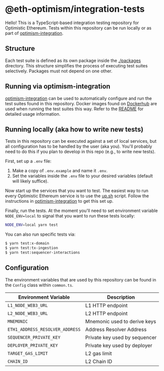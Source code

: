 # @eth-optimism/integration-tests

Hello!
This is a TypeScript-based integration testing repository for Optimistic Ethereum.
Tests within this repository can be run locally or as part of [optimism-integration](https://github.com/ethereum-optimism/optimism-integration).

## Structure
Each test suite is defined as its own package inside the [./packages](./packages) directory.
This structure simplifies the process of executing test suites selectively.
Packages must not depend on one other.

## Running via optimism-integration
[optimism-integration](https://github.com/ethereum-optimism/optimism-integration) can be used to automatically configure and run the test suites found in this repository.
Docker images found on [Dockerhub](https://hub.docker.com/u/ethereumoptimism) are used when running the test suites this way.
Refer to the [README](https://github.com/ethereum-optimism/optimism-integration/blob/master/README.md) for detailed usage information.

## Running locally (aka how to write new tests)
Tests in this repository can be executed against a set of local services, but all configuration has to be handled by the user (aka you).
You'll probably need to do this if you plan to develop in this repo (e.g., to write new tests).

First, set up a `.env` file:
1. Make a copy of `.env.example` and name it `.env`.
2. Set the variables inside the `.env` file to your desired variables (default will likely suffice).

Now start up the services that you want to test.
The easiest way to run every Optimistic Ethereum service is to use the [up.sh](https://github.com/ethereum-optimism/optimism-integration/#upsh) script.
Follow the instructions in [optimism-integration](https://github.com/ethereum-optimism/optimism-integration#optimism-integration) to get this set up.

Finally, run the tests.
At the moment you'll need to set environment variable `NODE_ENV=local` to signal that you want to run these tests locally:
```bash
NODE_ENV=local yarn test
```

You can also run specific tests via:
```bash
$ yarn test:x-domain
$ yarn test:tx-ingestion
$ yarn test:sequencer-interactions
```

## Configuration
The environment variables that are used by this repository can be found in the `Config` class within `common.ts`.

| Environment Variable            | Description |
| -----------                     | ----------- |
| `L1_NODE_WEB3_URL`              | L1 HTTP endpoint |
| `L2_NODE_WEB3_URL`              | L2 HTTP endpoint |
| `MNEMONIC`                      | Mnemonic used to derive keys |
| `ETH1_ADDRESS_RESOLVER_ADDRESS` | Address Resolver Address |
| `SEQUENCER_PRIVATE_KEY`         | Private key used by sequencer |
| `DEPLOYER_PRIVATE_KEY`          | Private key used by deployer |
| `TARGET_GAS_LIMIT`              | L2 gas limit |
| `CHAIN_ID`                      | L2 Chain ID |
